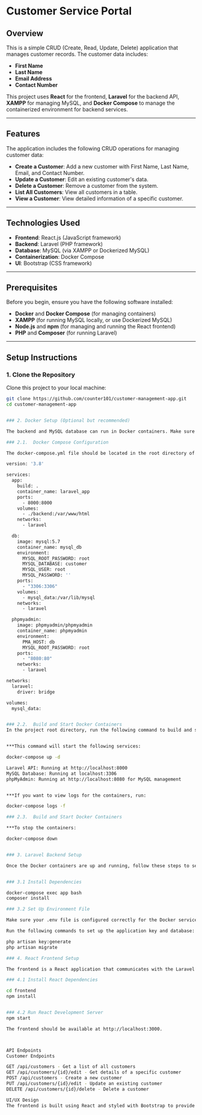 # Customer Service Portal

## Overview
This is a simple CRUD (Create, Read, Update, Delete) application that manages customer records. The customer data includes:

- **First Name**
- **Last Name**
- **Email Address**
- **Contact Number**

This project uses **React** for the frontend, **Laravel** for the backend API, **XAMPP** for managing MySQL, and **Docker Compose** to manage the containerized environment for backend services.

---

## Features
The application includes the following CRUD operations for managing customer data:

- **Create a Customer**: Add a new customer with First Name, Last Name, Email, and Contact Number.
- **Update a Customer**: Edit an existing customer's data.
- **Delete a Customer**: Remove a customer from the system.
- **List All Customers**: View all customers in a table.
- **View a Customer**: View detailed information of a specific customer.

---

## Technologies Used

- **Frontend**: React.js (JavaScript framework)
- **Backend**: Laravel (PHP framework)
- **Database**: MySQL (via XAMPP or Dockerized MySQL)
- **Containerization**: Docker Compose
- **UI**: Bootstrap (CSS framework)

---

## Prerequisites

Before you begin, ensure you have the following software installed:

- **Docker** and **Docker Compose** (for managing containers)
- **XAMPP** (for running MySQL locally, or use Dockerized MySQL)
- **Node.js** and **npm** (for managing and running the React frontend)
- **PHP** and **Composer** (for running Laravel)

---

## Setup Instructions

### 1. Clone the Repository

Clone this project to your local machine:

```bash
git clone https://github.com/counter101/customer-management-app.git
cd customer-management-app


### 2. Docker Setup (Optional but recommended)

The backend and MySQL database can run in Docker containers. Make sure you have Docker and Docker Compose installed on your machine.

### 2.1.  Docker Compose Configuration

The docker-compose.yml file should be located in the root directory of your project. Ensure it includes configurations for the Laravel API, MySQL, and any other services you might need (like Redis for caching or MailHog for email testing).

version: '3.8'

services:
  app:
    build: .
    container_name: laravel_app
    ports:
      - 8000:8000
    volumes:
      - ./backend:/var/www/html
    networks:
      - laravel

  db:
    image: mysql:5.7
    container_name: mysql_db
    environment:
      MYSQL_ROOT_PASSWORD: root
      MYSQL_DATABASE: customer
      MYSQL_USER: root
      MYSQL_PASSWORD: ''
    ports:
      - "3306:3306"
    volumes:
      - mysql_data:/var/lib/mysql
    networks:
      - laravel

  phpmyadmin:
    image: phpmyadmin/phpmyadmin
    container_name: phpmyadmin
    environment:
      PMA_HOST: db
      MYSQL_ROOT_PASSWORD: root
    ports:
      - "8080:80"
    networks:
      - laravel

networks:
  laravel:
    driver: bridge

volumes:
  mysql_data:


### 2.2.  Build and Start Docker Containers
In the project root directory, run the following command to build and start the containers:


***This command will start the following services:

docker-compose up -d

Laravel API: Running at http://localhost:8000
MySQL Database: Running at localhost:3306
phpMyAdmin: Running at http://localhost:8080 for MySQL management


***If you want to view logs for the containers, run:

docker-compose logs -f

### 2.3.  Build and Start Docker Containers

***To stop the containers:

docker-compose down


### 3. Laravel Backend Setup

Once the Docker containers are up and running, follow these steps to set up Laravel:


### 3.1 Install Dependencies

docker-compose exec app bash
composer install

### 3.2 Set Up Environment File

Make sure your .env file is configured correctly for the Docker services. The DB_HOST should be set to db (the service name in the Docker configuration).

Run the following commands to set up the application key and database:

php artisan key:generate
php artisan migrate

### 4. React Frontend Setup

The frontend is a React application that communicates with the Laravel API.

### 4.1 Install React Dependencies

cd frontend
npm install


### 4.2 Run React Development Server
npm start

The frontend should be available at http://localhost:3000.



API Endpoints
Customer Endpoints

GET /api/customers - Get a list of all customers
GET /api/customers/{id}/edit - Get details of a specific customer
POST /api/customers - Create a new customer
PUT /api/customers/{id}/edit - Update an existing customer
DELETE /api/customers/{id}/delete - Delete a customer

UI/UX Design
The frontend is built using React and styled with Bootstrap to provide a clean and responsive user interface for customer management.

